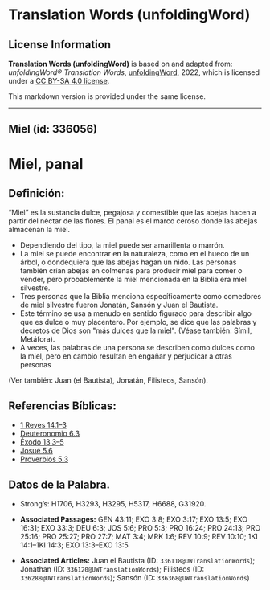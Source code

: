 # Translation Words (unfoldingWord)

## License Information

**Translation Words (unfoldingWord)** is based on and adapted from: _unfoldingWord® Translation Words_, [unfoldingWord](https://unfoldingword.org/utw), 2022, which is licensed under a [CC BY-SA 4.0 license](https://creativecommons.org/licenses/by-sa/4.0/legalcode.en).

This markdown version is provided under the same license.



--------------------------------

## Miel (id: 336056)

Miel, panal
===========

Definición:
-----------

“Miel” es la sustancia dulce, pegajosa y comestible que las abejas hacen a partir del néctar de las flores. El panal es el marco ceroso donde las abejas almacenan la miel.

* Dependiendo del tipo, la miel puede ser amarillenta o marrón.
* La miel se puede encontrar en la naturaleza, como en el hueco de un árbol, o dondequiera que las abejas hagan un nido. Las personas también crían abejas en colmenas para producir miel para comer o vender, pero probablemente la miel mencionada en la Biblia era miel silvestre.
* Tres personas que la Biblia menciona específicamente como comedores de miel silvestre fueron Jonatán, Sansón y Juan el Bautista.
* Este término se usa a menudo en sentido figurado para describir algo que es dulce o muy placentero. Por ejemplo, se dice que las palabras y decretos de Dios son "más dulces que la miel". (Véase también: Símil, Metáfora).
* A veces, las palabras de una persona se describen como dulces como la miel, pero en cambio resultan en engañar y perjudicar a otras personas

(Ver también: Juan (el Bautista), Jonatán, Filisteos, Sansón).

Referencias Bíblicas:
---------------------

* [1 Reyes 14\.1–3](https://ref.ly/1Kgs14:1-1Kgs14:3)
* [Deuteronomio 6\.3](https://ref.ly/Deut6:3)
* [Éxodo 13\.3–5](https://ref.ly/Exod13:3-Exod13:5)
* [Josué 5\.6](https://ref.ly/Josh5:6)
* [Proverbios 5\.3](https://ref.ly/Prov5:3)

Datos de la Palabra.
--------------------

* Strong’s: H1706, H3293, H3295, H5317, H6688, G31920\.

* **Associated Passages:** GEN 43:11; EXO 3:8; EXO 3:17; EXO 13:5; EXO 16:31; EXO 33:3; DEU 6:3; JOS 5:6; PRO 5:3; PRO 16:24; PRO 24:13; PRO 25:16; PRO 25:27; PRO 27:7; MAT 3:4; MRK 1:6; REV 10:9; REV 10:10; 1KI 14:1–1KI 14:3; EXO 13:3–EXO 13:5
* **Associated Articles:** Juan el Bautista (ID: `336118@UWTranslationWords`); Jonathan (ID: `336120@UWTranslationWords`); Filisteos (ID: `336288@UWTranslationWords`); Sansón (ID: `336368@UWTranslationWords`)

